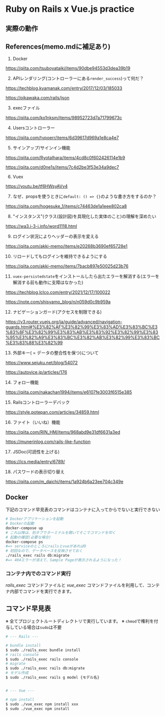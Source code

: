 # Ruby on Rails x Vue.js practice
## 実際の動作

## References(memo.mdに補足あり)
1. Docker

https://qiita.com/tsuboyataiki/items/90dbe94553d3dea39b19

2. APIレンダリング(コントローラーにある`render_success`)って何だ？

https://techblog.kyamanak.com/entry/2017/12/03/185033

https://pikawaka.com/rails/json

3. execファイル

https://qiita.com/ko1nksm/items/98952723d7a71799673c

4. Usersコントローラー

https://qiita.com/typoerr/items/6d39617d969a1e8ca4e7

5. サインアップ/サインイン機能

https://qiita.com/RyotaIhara/items/4cd8c0f602426114e1b9

https://qiita.com/d0ne1s/items/7c4d2be3f53e34a9dec7

6. Vuex

https://youtu.be/tf6HWsyAVv4

7. なぜ、propsを使うときに`default: () => {}`のような書き方をするのか？

https://qiita.com/hogesuke_1/items/c74463de1a1eee802ca8

8. "インスタンス"(クラス(設計図)を具現化した実体のこと)の理解を深めたい

https://wa3.i-3-i.info/word1118.html

9. ログイン状況によりヘッダーの表示を変える

https://qiita.com/akki-memo/items/e20268b3690ef65728e1

10. リロードしてもログインを維持できるようにする

https://qiita.com/akki-memo/items/7bacb897e50025d23b76

11. `vuex-persistedstate`をインストールしたら出たエラーを解消する(エラーを解消する前も動作に支障はなかった)

https://techblog.lclco.com/entry/2021/12/17/100022

https://note.com/shisyamo_blog/n/n059d0c9b959a

12. ナビゲーションガード(アクセスを制限できる)

https://v3.router.vuejs.org/ja/guide/advanced/navigation-guards.html#%E3%82%AF%E3%82%99%E3%83%AD%E3%83%BC%E3%83%8F%E3%82%99%E3%83%AB%E3%83%92%E3%82%99%E3%83%95%E3%82%A9%E3%83%BC%E3%82%AB%E3%82%99%E3%83%BC%E3%83%88%E3%82%99

13. 外部キー( = データの整合性を保つ)について

https://www.sejuku.net/blog/54072

https://autovice.jp/articles/176

14. フォロー機能

https://qiita.com/nakachan1994/items/e6107fe3003f6515e385

15. Railsコントローラーデバック

https://style.potepan.com/articles/34859.html

16. ファイト（いいね）機能

https://qiita.com/RIN_HM/items/968abd9e31df6631a3ed

https://munerinlog.com/rails-like-function

17. JSDoc(可読性を上げる)

https://ics.media/entry/6789/

18. パスワードの表示切り替え

https://qiita.com/m_daichi/items/1a924b6a23ee704c349e

## Docker
下記のコマンド早見表のコマンドはコンテナに入ってからでないと実行できない
```bash
# Dockerアプリケーションを起動
# Dockerの起動
docker-compose up
# これ以降は、別タブでターミナルを開いてそこでコマンドを叩く
# 起動の確認(必要な場合)
docker-compose ps
#=> serviceのところにrailsとvueがあればO
# 初回なので、データベースを反映させておく
./rails_exec rails db:migrate
#=> 404エラーが消えて、Sample Pageが表示されるようになった！
```

### コンテナ内でのコマンド実行
*rails_exec* コマンドファイルと *vue_exec* コマンドファイルを利用して、コンテナ内部でコマンドを実行できます。

## コマンド早見表
※ 全てプロジェクトルートディレクトリで実行しています。
※ `chmod`で権利を付与している場合は`sudo`は不要
```bash
# --- Rails ---

# bundle install
$ sudo ./rails_exec bundle install
# rails console
$ sudo ./rails_exec rails console
# migrate
$ sudo ./rails_exec rails db:migrate
# モデル作成
$ sudo ./rails_exec rails g model {モデル名}


# --- Vue ---

# npm install
$ sudo ./vue_exec npm install xxx
$ sudo ./vue_exec npm install
```
